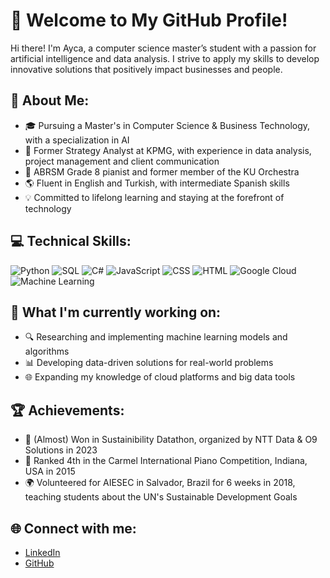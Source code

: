 # 👋 Welcome to My GitHub Profile!

Hi there! I'm Ayca, a computer science master’s student with a passion for artificial intelligence and data analysis. I strive to apply my skills to develop innovative solutions that positively impact businesses and people.

## 🚀 About Me:

- 🎓 Pursuing a Master's in Computer Science & Business Technology, with a specialization in AI
- 💼 Former Strategy Analyst at KPMG, with experience in data analysis, project management and client communication
- 🎹 ABRSM Grade 8 pianist and former member of the KU Orchestra
- 🌎 Fluent in English and Turkish, with intermediate Spanish skills
- 💡 Committed to lifelong learning and staying at the forefront of technology

## 💻 Technical Skills:

![Python](https://img.shields.io/badge/Python-3776AB?style=for-the-badge&logo=python&logoColor=white)
![SQL](https://img.shields.io/badge/SQL-4479A1?style=for-the-badge&logo=sql&logoColor=white)
![C#](https://img.shields.io/badge/C%23-239120?style=for-the-badge&logo=csharp&logoColor=white)
![JavaScript](https://img.shields.io/badge/JavaScript-F7DF1E?style=for-the-badge&logo=javascript&logoColor=black)
![CSS](https://img.shields.io/badge/CSS-1572B6?style=for-the-badge&logo=css3&logoColor=white)
![HTML](https://img.shields.io/badge/HTML-E34F26?style=for-the-badge&logo=html5&logoColor=white)
![Google Cloud](https://img.shields.io/badge/Google_Cloud-4285F4?style=for-the-badge&logo=googlecloud&logoColor=white)
![Machine Learning](https://img.shields.io/badge/Machine_Learning-F44A3E?style=for-the-badge&logo=DeepLearning&logoColor=white)

## 🤖 What I'm currently working on:

- 🔍 Researching and implementing machine learning models and algorithms
- 📊 Developing data-driven solutions for real-world problems
- 🌐 Expanding my knowledge of cloud platforms and big data tools

## 🏆 Achievements:

- 🥇 (Almost) Won in Sustainibility Datathon, organized by NTT Data & O9 Solutions in 2023
- 🎼 Ranked 4th in the Carmel International Piano Competition, Indiana, USA in 2015
- 🌍 Volunteered for AIESEC in Salvador, Brazil for 6 weeks in 2018, teaching students about the UN's Sustainable Development Goals

## 🌐 Connect with me:

- [LinkedIn](https://www.linkedin.com/in/ayca-basaran)
- [GitHub](https://www.github.com/aycabasaran)
